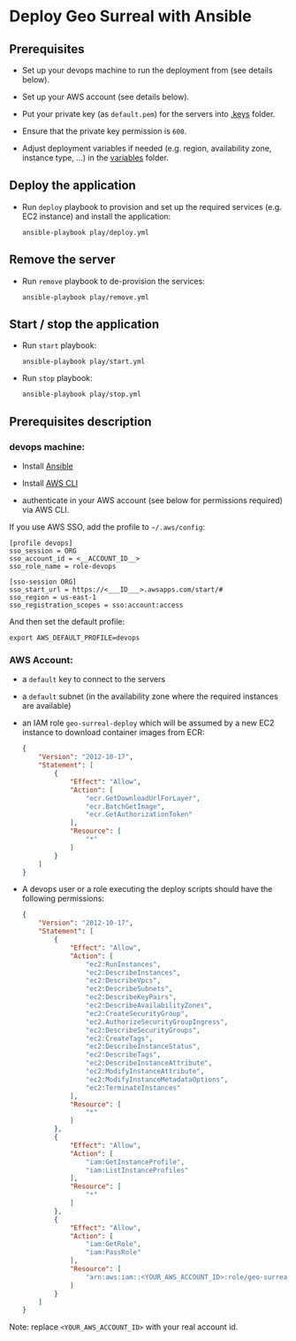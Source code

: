 # Deploy Geo Surreal with Ansible

## Prerequisites

- Set up your devops machine to run the deployment from (see details below).

- Set up your AWS account (see details below).

- Put your private key (as `default.pem`) for the servers into [.keys](./.keys) folder.

- Ensure that the private key permission is `600`.

- Adjust deployment variables if needed (e.g. region, availability zone, instance type, …) in the [variables](./variables) folder.


## Deploy the application

- Run `deploy` playbook to provision and set up the required services (e.g. EC2 instance) and install the application:

      ansible-playbook play/deploy.yml


## Remove the server

- Run `remove` playbook to de-provision the services:

      ansible-playbook play/remove.yml


## Start / stop the application

- Run `start` playbook:

      ansible-playbook play/start.yml

- Run `stop` playbook:

      ansible-playbook play/stop.yml


## Prerequisites description

### devops machine:

- Install [Ansible](https://docs.ansible.com/ansible/latest/installation_guide/intro_installation.html)

- Install [AWS CLI](https://docs.aws.amazon.com/cli/latest/userguide/getting-started-install.html)

- authenticate in your AWS account (see below for permissions required) via AWS CLI.

If you use AWS SSO, add the profile to `~/.aws/config`:

    [profile devops]
    sso_session = ORG
    sso_account_id = <__ACCOUNT_ID__>
    sso_role_name = role-devops

    [sso-session ORG]
    sso_start_url = https://<___ID___>.awsapps.com/start/#
    sso_region = us-east-1
    sso_registration_scopes = sso:account:access

And then set the default profile:

    export AWS_DEFAULT_PROFILE=devops


### AWS Account:

- a `default` key to connect to the servers

- a `default` subnet (in the availability zone where the required instances are available)

-  an IAM role `geo-surreal-deploy` which will be assumed by a new EC2 instance to download container images from ECR:

    ```json
    {
        "Version": "2012-10-17",
        "Statement": [
            {
                "Effect": "Allow",
                "Action": [
                    "ecr.GetDownloadUrlForLayer",
                    "ecr.BatchGetImage",
                    "ecr.GetAuthorizationToken"
                ],
                "Resource": [
                    "*"
                ]
            }
        ]
    }

- A devops user or a role executing the deploy scripts should have the following permissions:

    ```json
   {
        "Version": "2012-10-17",
        "Statement": [
            {
                "Effect": "Allow",
                "Action": [
                    "ec2:RunInstances",
                    "ec2:DescribeInstances",
                    "ec2:DescribeVpcs",
                    "ec2:DescribeSubnets",
                    "ec2:DescribeKeyPairs",
                    "ec2:DescribeAvailabilityZones",
                    "ec2:CreateSecurityGroup",
                    "ec2.AuthorizeSecurityGroupIngress",
                    "ec2:DescribeSecurityGroups",
                    "ec2:CreateTags",
                    "ec2:DescribeInstanceStatus",
                    "ec2:DescribeTags",
                    "ec2:DescribeInstanceAttribute",
                    "ec2:ModifyInstanceAttribute",
                    "ec2:ModifyInstanceMetadataOptions",
                    "ec2:TerminateInstances"
                ],
                "Resource": [
                    "*"
                ]
            },
            {
                "Effect": "Allow",
                "Action": [
                    "iam:GetInstanceProfile",
                    "iam:ListInstanceProfiles"
                ],
                "Resource": [
                    "*"
                ]
            },
            {
                "Effect": "Allow",
                "Action": [
                    "iam:GetRole",
                    "iam:PassRole"
                ],
                "Resource": [
                    "arn:aws:iam::<YOUR_AWS_ACCOUNT_ID>:role/geo-surreal-deploy"
                ]
            }
        ]
    }

Note: replace `<YOUR_AWS_ACCOUNT_ID>` with your real account id.
